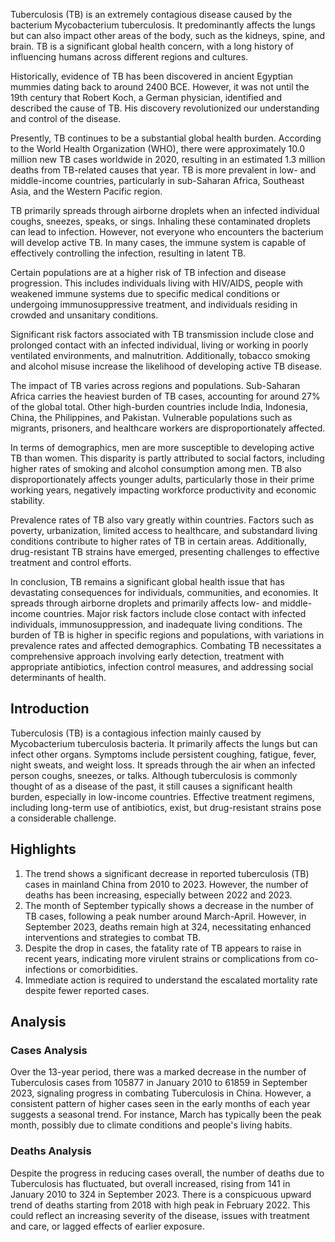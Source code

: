 Tuberculosis (TB) is an extremely contagious disease caused by the bacterium Mycobacterium tuberculosis. It predominantly affects the lungs but can also impact other areas of the body, such as the kidneys, spine, and brain. TB is a significant global health concern, with a long history of influencing humans across different regions and cultures.

Historically, evidence of TB has been discovered in ancient Egyptian mummies dating back to around 2400 BCE. However, it was not until the 19th century that Robert Koch, a German physician, identified and described the cause of TB. His discovery revolutionized our understanding and control of the disease.

Presently, TB continues to be a substantial global health burden. According to the World Health Organization (WHO), there were approximately 10.0 million new TB cases worldwide in 2020, resulting in an estimated 1.3 million deaths from TB-related causes that year. TB is more prevalent in low- and middle-income countries, particularly in sub-Saharan Africa, Southeast Asia, and the Western Pacific region.

TB primarily spreads through airborne droplets when an infected individual coughs, sneezes, speaks, or sings. Inhaling these contaminated droplets can lead to infection. However, not everyone who encounters the bacterium will develop active TB. In many cases, the immune system is capable of effectively controlling the infection, resulting in latent TB.

Certain populations are at a higher risk of TB infection and disease progression. This includes individuals living with HIV/AIDS, people with weakened immune systems due to specific medical conditions or undergoing immunosuppressive treatment, and individuals residing in crowded and unsanitary conditions.

Significant risk factors associated with TB transmission include close and prolonged contact with an infected individual, living or working in poorly ventilated environments, and malnutrition. Additionally, tobacco smoking and alcohol misuse increase the likelihood of developing active TB disease.

The impact of TB varies across regions and populations. Sub-Saharan Africa carries the heaviest burden of TB cases, accounting for around 27% of the global total. Other high-burden countries include India, Indonesia, China, the Philippines, and Pakistan. Vulnerable populations such as migrants, prisoners, and healthcare workers are disproportionately affected.

In terms of demographics, men are more susceptible to developing active TB than women. This disparity is partly attributed to social factors, including higher rates of smoking and alcohol consumption among men. TB also disproportionately affects younger adults, particularly those in their prime working years, negatively impacting workforce productivity and economic stability.

Prevalence rates of TB also vary greatly within countries. Factors such as poverty, urbanization, limited access to healthcare, and substandard living conditions contribute to higher rates of TB in certain areas. Additionally, drug-resistant TB strains have emerged, presenting challenges to effective treatment and control efforts.

In conclusion, TB remains a significant global health issue that has devastating consequences for individuals, communities, and economies. It spreads through airborne droplets and primarily affects low- and middle-income countries. Major risk factors include close contact with infected individuals, immunosuppression, and inadequate living conditions. The burden of TB is higher in specific regions and populations, with variations in prevalence rates and affected demographics. Combating TB necessitates a comprehensive approach involving early detection, treatment with appropriate antibiotics, infection control measures, and addressing social determinants of health.
## Introduction

Tuberculosis (TB) is a contagious infection mainly caused by Mycobacterium tuberculosis bacteria. It primarily affects the lungs but can infect other organs. Symptoms include persistent coughing, fatigue, fever, night sweats, and weight loss. It spreads through the air when an infected person coughs, sneezes, or talks. Although tuberculosis is commonly thought of as a disease of the past, it still causes a significant health burden, especially in low-income countries. Effective treatment regimens, including long-term use of antibiotics, exist, but drug-resistant strains pose a considerable challenge.

## Highlights

1. The trend shows a significant decrease in reported tuberculosis (TB) cases in mainland China from 2010 to 2023. However, the number of deaths has been increasing, especially between 2022 and 2023.<br/>
2. The month of September typically shows a decrease in the number of TB cases, following a peak number around March-April. However, in September 2023, deaths remain high at 324, necessitating enhanced interventions and strategies to combat TB.<br/>
3. Despite the drop in cases, the fatality rate of TB appears to raise in recent years, indicating more virulent strains or complications from co-infections or comorbidities.<br/>
4. Immediate action is required to understand the escalated mortality rate despite fewer reported cases.


## Analysis

### Cases Analysis
Over the 13-year period, there was a marked decrease in the number of Tuberculosis cases from 105877 in January 2010 to 61859 in September 2023, signaling progress in combating Tuberculosis in China. However, a consistent pattern of higher cases seen in the early months of each year suggests a seasonal trend. For instance, March has typically been the peak month, possibly due to climate conditions and people's living habits.

### Deaths Analysis
Despite the progress in reducing cases overall, the number of deaths due to Tuberculosis has fluctuated, but overall increased, rising from 141 in January 2010 to 324 in September 2023. There is a conspicuous upward trend of deaths starting from 2018 with high peak in February 2022. This could reflect an increasing severity of the disease, issues with treatment and care, or lagged effects of earlier exposure.
